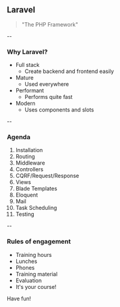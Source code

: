 ## Laravel
> "The PHP Framework"

--

###  Why Laravel?
* Full stack
	* Create backend and frontend easily
* Mature
	* Used everywhere
* Performant
	* Performs quite fast
* Modern
	* Uses components and slots

--

### Agenda
1. Installation
2. Routing
3. Middleware
4. Controllers
5. CQRF/Request/Response
6. Views
7. Blade Templates
8. Eloquent
8. Mail
9. Task Scheduling
10. Testing

<!-- .element class="agenda" -->

--

### Rules of engagement

* Training hours
* Lunches
* Phones
* Training material
* Evaluation
* It's your course!

Have fun!

